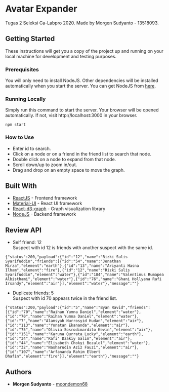 # Avatar Expander

Tugas 2 Seleksi Ca-Labpro 2020. Made by Morgen Sudyanto - 13518093.

## Getting Started

These instructions will get you a copy of the project up and running on your local machine for development and testing purposes.

### Prerequisites

You will only need to install NodeJS. Other dependencies will be installed automatically when you start the server. You can get NodeJS from [here](https://nodejs.org/en/).

### Running Locally

Simply run this command to start the server. Your browser will be opened automatically. If not, visit http://localhost:3000 in your browser.
```
npm start
```

### How to Use

* Enter id to search.
* Click on a node or on a friend in the friend list to search that node.
* Double click on a node to expand from that node.
* Scroll down/up to zoom in/out.
* Drag and drop on an empty space to move the graph.

## Built With

* [ReactJS](https://reactjs.org/) - Frontend framework
* [Material-UI](https://material-ui.com/) - React UI framework
* [React-d3-graph](https://github.com/danielcaldas/react-d3-graph) - Graph visualization library
* [NodeJS](https://nodejs.org/en/) - Backend framework

## Review API
- Self friend: 12<br>
Suspect with id 12 is friends with another suspect with the same id.
```
{"status":200,"payload":{"id":"12","name":"Rizki Sulis Syarifuddin","friends":[{"id":"54","name":"Jonathan Mirza","element":"earth"},{"id":"13","name":"Ariyanti Hasna Ilham","element":"fire"},{"id":"12","name":"Rizki Sulis Syarifuddin","element":"water"},{"id":"184","name":"Valentinus Rumapea Albisthami","element":"water"},{"id":"76","name":"Ghani Hollyana Rafi Irsandy","element":"air"}],"element":"water"},"message":""}
```
- Duplicate friends: 5<br>
Suspect with id 70 appears twice in the friend list.
```
{"status":200,"payload":{"id":"5","name":"Byan Ravid","friends":[{"id":"70","name":"Raihan Yumna Daniel","element":"water"},{"id":"70","name":"Raihan Yumna Daniel","element":"water"},{"id":"7","name":"Alamsyah Nurrosyid Hudan","element":"air"},{"id":"113","name":"Yonatan Ekananda","element":"air"},{"id":"75","name":"Olivia Sosrodimardito Kevin","element":"air"},{"id":"151","name":"Karuna Qurrata Lucky","element":"earth"},{"id":"34","name":"Rafi' Dzakiy Salim","element":"air"},{"id":"44","name":"Elisabeth Chokyi Bezalel","element":"water"},{"id":"32","name":"Nasharudin Aziz Fauzi","element":"air"},{"id":"107","name":"Arfananda Rahim Elbert Dhafin","element":"fire"}],"element":"earth"},"message":""}
```

## Authors

* **Morgen Sudyanto** - [moondemon68](https://github.com/moondemon68)
